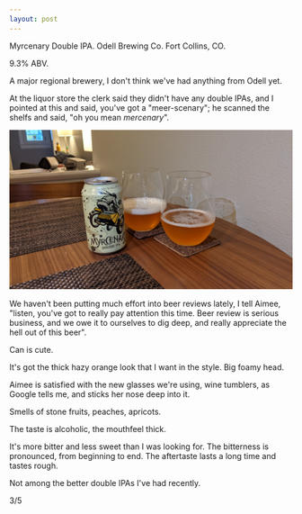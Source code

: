```yaml
---
layout: post
---
```

Myrcenary Double IPA.
Odell Brewing Co.
Fort Collins, CO.

9.3% ABV.

A major regional brewery,
I don't think we've had anything from Odell yet.

At the liquor store the clerk said they didn't have any double IPAs,
and I pointed at this and said,
you've got a "meer-scenary";
he scanned the shelfs and said,
"oh you mean _mercenary_".

<img class="beer-photo" src="/beer/images/2021-08-01-odell-myrcenary-double-ipa.jpg"/>

We haven't been putting much effort into beer reviews lately,
I tell Aimee,
"listen, you've got to really pay attention this time.
Beer review is serious business,
and we owe it to ourselves to dig deep,
and really appreciate the hell out of this beer".

Can is cute.

It's got the thick hazy orange look
that I want in the style.
Big foamy head.

Aimee is satisfied with the new glasses we're using,
wine tumblers, as Google tells me,
and sticks her nose deep into it.

Smells of stone fruits, peaches, apricots.

The taste is alcoholic,
the mouthfeel thick.

It's more bitter and less sweet than I was looking for.
The bitterness is pronounced,
from beginning to end.
The aftertaste lasts a long time and tastes rough.

Not among the better double IPAs I've had recently.

3/5
